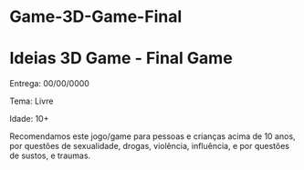 ﻿# Game-3D-Game-Final

<h1 class="Titulo"> Ideias 3D Game - Final Game </h1>

<p> Entrega: 00/00/0000 </p>
<p>Tema: Livre</p>
<p>Idade: 10+</p>



<p>Recomendamos este jogo/game para pessoas e crianças acima de 10 anos, por questões de sexualidade, drogas, violência, influência, e por questões de sustos, e traumas.</p>

